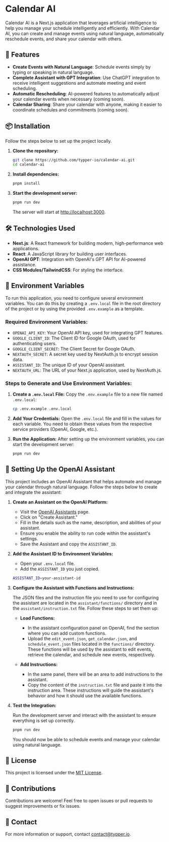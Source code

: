 # Calendar AI

Calendar AI is a Next.js application that leverages artificial intelligence to help you manage your schedule intelligently and efficiently. With Calendar AI, you can create and manage events using natural language, automatically reschedule events, and share your calendar with others.

## 🚀 Features

- **Create Events with Natural Language**: Schedule events simply by typing or speaking in natural language.
- **Complete Assistant with GPT Integration**: Use ChatGPT integration to receive intelligent suggestions and automate meeting and event scheduling.
- **Automatic Rescheduling**: AI-powered features to automatically adjust your calendar events when necessary (coming soon).
- **Calendar Sharing**: Share your calendar with anyone, making it easier to coordinate schedules and commitments (coming soon).

## 📦 Installation

Follow the steps below to set up the project locally.

1. **Clone the repository:**

   ```bash
   git clone https://github.com/typper-io/calendar-ai.git
   cd calendar-ai
   ```

2. **Install dependencies:**

   ```bash
   pnpm install
   ```

3. **Start the development server:**

   ```bash
   pnpm run dev
   ```

   The server will start at [http://localhost:3000](http://localhost:3000).

## 🛠️ Technologies Used

- **Next.js**: A React framework for building modern, high-performance web applications.
- **React**: A JavaScript library for building user interfaces.
- **OpenAI GPT**: Integration with OpenAI's GPT API for AI-powered assistance.
- **CSS Modules/TailwindCSS**: For styling the interface.

## 🔧 Environment Variables

To run this application, you need to configure several environment variables. You can do this by creating a `.env.local` file in the root directory of the project or by using the provided `.env.example` as a template.

### Required Environment Variables:

- `OPENAI_API_KEY`: Your OpenAI API key, used for integrating GPT features.
- `GOOGLE_CLIENT_ID`: The Client ID for Google OAuth, used for authenticating users.
- `GOOGLE_CLIENT_SECRET`: The Client Secret for Google OAuth.
- `NEXTAUTH_SECRET`: A secret key used by NextAuth.js to encrypt session data.
- `ASSISTANT_ID`: The unique ID of your OpenAI assistant.
- `NEXTAUTH_URL`: The URL of your Next.js application, used by NextAuth.js.

### Steps to Generate and Use Environment Variables:

1. **Create a `.env.local` File:**
   Copy the `.env.example` file to a new file named `.env.local`:

   ```bash
   cp .env.example .env.local
   ```

2. **Add Your Credentials:**
   Open the `.env.local` file and fill in the values for each variable. You need to obtain these values from the respective service providers (OpenAI, Google, etc.).

3. **Run the Application:**
   After setting up the environment variables, you can start the development server:

   ```bash
   pnpm run dev
   ```

## 🤖 Setting Up the OpenAI Assistant

This project includes an OpenAI Assistant that helps automate and manage your calendar through natural language. Follow the steps below to create and integrate the assistant:

1. **Create an Assistant on the OpenAI Platform:**

   - Visit the [OpenAI Assistants](https://platform.openai.com/assistants) page.
   - Click on "Create Assistant."
   - Fill in the details such as the name, description, and abilities of your assistant.
   - Ensure you enable the ability to run code within the assistant's settings.
   - Save the Assistant and copy the `ASSISTANT_ID`.

2. **Add the Assistant ID to Environment Variables:**

   - Open your `.env.local` file.
   - Add the `ASSISTANT_ID` you just copied.

   ```bash
   ASSISTANT_ID=your-assistant-id
   ```

3. **Configure the Assistant with Functions and Instructions:**

   The JSON files and the instruction file you need to use for configuring the assistant are located in the `assistant/functions/` directory and in the `assistant/instruction.txt` file. Follow these steps to set them up:

   - **Load Functions:**

     - In the assistant configuration panel on OpenAI, find the section where you can add custom functions.
     - Upload the `edit_event.json`, `get_calendar.json`, and `schedule_event.json` files located in the `functions/` directory. These functions will be used by the assistant to edit events, retrieve the calendar, and schedule new events, respectively.

   - **Add Instructions:**

     - In the same panel, there will be an area to add instructions to the assistant.
     - Copy the content of the `instruction.txt` file and paste it into the instruction area. These instructions will guide the assistant's behavior and how it should use the available functions.

4. **Test the Integration:**

   Run the development server and interact with the assistant to ensure everything is set up correctly.

   ```bash
   pnpm run dev
   ```

   You should now be able to schedule events and manage your calendar using natural language.

## 📄 License

This project is licensed under the [MIT License](./LICENSE).

## 🤝 Contributions

Contributions are welcome! Feel free to open issues or pull requests to suggest improvements or fix issues.

## 📧 Contact

For more information or support, contact [contact@typper.io](mailto:contact@typper.io).
